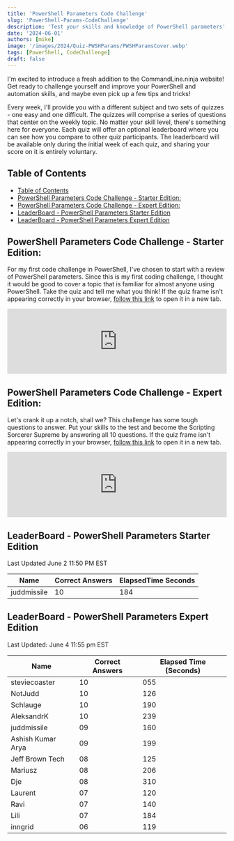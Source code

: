 ```yaml
---
title: 'PowerShell Parameters Code Challenge'
slug: 'PowerShell-Params-CodeChallenge'
description: 'Test your skills and knowledge of PowerShell parameters'
date: '2024-06-01'
authors: [mike]
image: '/images/2024/Quiz-PWSHParams/PWSHParamsCover.webp'
tags: [PowerShell, CodeChallenge]
draft: false
---
```


I'm excited to introduce a fresh addition to the CommandLine.ninja website! Get ready to challenge yourself and improve your PowerShell and automation skills, and maybe even pick up a few tips and tricks!

Every week, I'll provide you with a different subject and two sets of quizzes - one easy and one difficult. The quizzes will comprise a series of questions that center on the weekly topic. No matter your skill level, there's something here for everyone. Each quiz will offer an optional leaderboard where you can see how you compare to other quiz participants. The leaderboard will be available only during the initial week of each quiz, and sharing your score on it is entirely voluntary.

## Table of Contents
- [Table of Contents](#table-of-contents)
- [PowerShell Parameters Code Challenge - Starter Edition:](#powershell-parameters-code-challenge---starter-edition)
- [PowerShell Parameters Code Challenge - Expert Edition:](#powershell-parameters-code-challenge---expert-edition)
- [LeaderBoard - PowerShell Parameters Starter Edition](#leaderboard---powershell-parameters-starter-edition)
- [LeaderBoard - PowerShell Parameters Expert Edition](#leaderboard---powershell-parameters-expert-edition)




## PowerShell Parameters Code Challenge - Starter Edition:


For my first code challenge in PowerShell, I've chosen to start with a review of PowerShell parameters. Since this is my first coding challenge, I thought it would be good to cover a topic that is familiar for almost anyone using PowerShell. Take the quiz and tell me what you think! If the quiz frame isn't appearing correctly in your browser, [follow this link](https://codechallenge.commandline.ninja/5791389) to open it in a new tab.

<script src="https://meiro-prod.fra1.digitaloceanspaces.com/iframeResizer.min.js"></script>
<iframe class="reframe-off" id="meiro_5791389" src="https://go.meiro.cc/5791389" width="100%" frameborder="0"></iframe>
<script>
  iFrameResize({
    checkOrigin: false,
    heightCalculationMethod: 'grow',
  }, '#meiro_5791389');
</script>

## PowerShell Parameters Code Challenge - Expert Edition:

Let's crank it up a notch, shall we? This challenge has some tough questions to answer. Put your skills to the test and become the Scripting Sorcerer Supreme by answering all 10 questions. If the quiz frame isn't appearing correctly in your browser, [follow this link](https://codechallenge.commandline.ninja/1427013) to open it in a new tab.


<script src="https://meiro-prod.fra1.digitaloceanspaces.com/iframeResizer.min.js"></script>
<iframe class="reframe-off" id="meiro_1427013" src="https://go.meiro.cc/1427013" width="100%" frameborder="0"></iframe>
<script>
  iFrameResize({
    checkOrigin: false,
    heightCalculationMethod: 'grow',
  }, '#meiro_1427013');
</script>


## LeaderBoard - PowerShell Parameters Starter Edition

Last Updated June 2 11:50 PM EST

Name        | Correct Answers | ElapsedTime Seconds
------------|-----------------|--------------------
juddmissile | 10              | 184


## LeaderBoard - PowerShell Parameters Expert Edition

Last Updated: June 4 11:55 pm EST

Name              | Correct Answers | Elapsed Time (Seconds)
------------------|-----------------|-----------------------
steviecoaster     | 10              | 055
NotJudd           | 10              | 126
Schlauge          | 10              | 190
AleksandrK        | 10              | 239
juddmissile       | 09              | 160
Ashish Kumar Arya | 09              | 199
Jeff Brown Tech   | 08              | 125
Mariusz           | 08              | 206
Dje               | 08              | 310
Laurent           | 07              | 120
Ravi              | 07              | 140
Lili              | 07              | 184
inngrid           | 06              | 119
